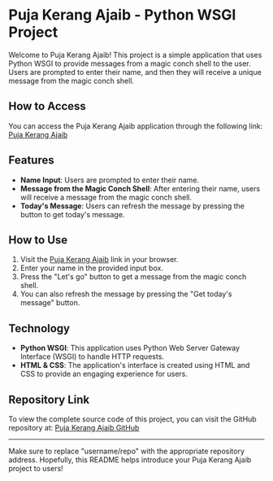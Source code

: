 # Puja Kerang Ajaib - Python WSGI Project

Welcome to Puja Kerang Ajaib! This project is a simple application that uses Python WSGI to provide messages from a magic conch shell to the user. Users are prompted to enter their name, and then they will receive a unique message from the magic conch shell.

## How to Access

You can access the Puja Kerang Ajaib application through the following link: [Puja Kerang Ajaib](https://herra.alwaysdata.net/pujakerangajaib/)

## Features

- **Name Input**: Users are prompted to enter their name.
- **Message from the Magic Conch Shell**: After entering their name, users will receive a message from the magic conch shell.
- **Today's Message**: Users can refresh the message by pressing the button to get today's message.

## How to Use

1. Visit the [Puja Kerang Ajaib](https://herra.alwaysdata.net/pujakerangajaib/) link in your browser.
2. Enter your name in the provided input box.
3. Press the "Let's go" button to get a message from the magic conch shell.
4. You can also refresh the message by pressing the "Get today's message" button.

## Technology

- **Python WSGI**: This application uses Python Web Server Gateway Interface (WSGI) to handle HTTP requests.
- **HTML & CSS**: The application's interface is created using HTML and CSS to provide an engaging experience for users.

## Repository Link

To view the complete source code of this project, you can visit the GitHub repository at: [Puja Kerang Ajaib GitHub](https://github.com/username/repo)

---

Make sure to replace "username/repo" with the appropriate repository address. Hopefully, this README helps introduce your Puja Kerang Ajaib project to users!
